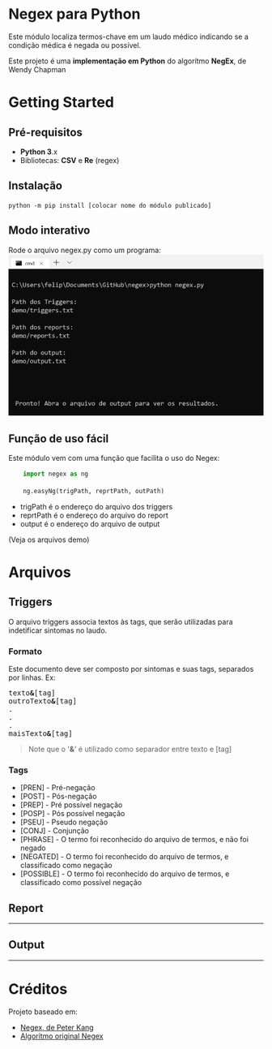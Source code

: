 # Negex para Python
Este módulo localiza termos-chave em um laudo médico indicando se a condição médica é negada ou possível. 

Este projeto é uma **implementação em Python** do algorítmo **NegEx**, de Wendy Chapman

# Getting Started
## Pré-requisitos
- **Python 3**.x
- Bibliotecas: **CSV** e **Re** (regex)

## Instalação
```
python -m pip install [colocar nome do módulo publicado]
```

## Modo interativo
Rode o arquivo negex.py como um programa:
![Intruções para modo interativo](demoInterativo.jpeg)

## Função de uso fácil
Este módulo vem com uma função que facilita o uso do Negex:
```python
    import negex as ng

    ng.easyNg(trigPath, reprtPath, outPath)
```
- trigPath é o endereço do arquivo dos triggers
- reprtPath é o endereço do arquivo do report
- output é o endereço do arquivo de output

(Veja os arquivos demo)

# Arquivos

## Triggers
O arquivo triggers associa textos às tags, que serão utilizadas para indetificar sintomas no laudo.
### Formato
Este documento deve ser composto por sintomas e suas tags, separados por linhas. Ex:
<pre>texto<strong>&</strong>[tag]
outroTexto<strong>&</strong>[tag]
.
.
.
maisTexto<strong>&</strong>[tag]</pre> 
> Note que o '**&**' é utilizado como separador entre texto e [tag]


### Tags
- [PREN] - Pré-negação
- [POST] - Pós-negação
- [PREP] - Pré possível negação
- [POSP] - Pós possível negação
- [PSEU] - Pseudo negação
- [CONJ] - Conjunção
- [PHRASE] - O termo foi reconhecido do arquivo de termos, e não foi negado
- [NEGATED] - O termo foi reconhecido do arquivo de termos, e classificado como negação
- [POSSIBLE] - O termo foi reconhecido do arquivo de termos, e classificado como possível negação

## Report
---

## Output
---

# Créditos
Projeto baseado em:
- [Negex, de Peter Kang](https://github.com/chapmanbe/negex/tree/master/negex.python)
- [Algorítmo original Negex](http://www.dbmi.pitt.edu/chapman/NegEx.html)
